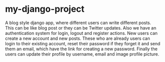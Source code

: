 # my-django-project

A blog style django app, where different users can write different posts. This can be like blog post or they can be Twitter updates. Also we have an authentication system for login, logout and register actions. New users can create a new account and new posts. These who are already users can login to their existing account, reset their password if they forget it and send them an email, which have the link for creating a new password. Finally the users can update their profile by username, email and image profile picture.
